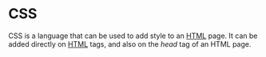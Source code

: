 # CSS

CSS is a language that can be used to add style to an [HTML](/wiki/HTML) page. It can be added directly on [HTML](/wiki/HTML) tags, and also on the *head* tag of an HTML page.